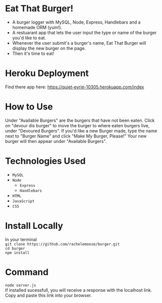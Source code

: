 # Eat That Burger! 
* A burger logger with MySQL, Node, Express, Handlebars and a homemade ORM (yum!).
* A restuarant app that lets the user input the type or name of the burger you'd like to eat. 
* Whenever the user submit's a burger's name, Eat That Burger will display the new burger on the page.
* Then it's time to eat! 

# Heroku Deployment 
Find there app here: https://quiet-eyrie-10305.herokuapp.com/index

# How to Use 
Under "Available Burgers" are the burgers that have not been eaten. Click on "devour dis burger" to move the burger to where eaten burgers live, under "Devoured Burgers". 
If you'd like a new Burger made, type the name next to "Burger Name" and click "Make My Burger, Please!" Your new burger will then appear under "Available Burgers".

# Technologies Used 
- `MySQL`
- `Node`
  - `Express`
  - `Handlebars`
- `HTML`
- `JavaScript`
- `CSS`

# Install Locally 
In your terminal 
<br>
`git clone https://github.com/rachelemoose/burger.git`
<br>
`cd burger`
<br>
`npm install`

# Command 
`node server.js`
<br>
If installed sucessfull, you will receive a response with the localhost link. Copy and paste this link into your browser.
